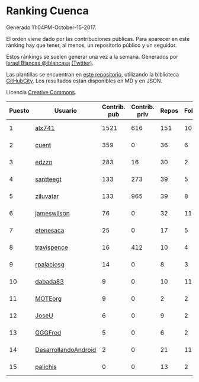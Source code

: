 # Ranking Cuenca

Generado 11:04PM-October-15-2017.

El orden viene dado por las contribuciones públicas. Para aparecer en este ránking hay que tener, al menos, un repositorio público y un seguidor.

Estos ránkings se suelen generar una vez a la semana. Generados por [Israel Blancas @iblancasa](https://github.com/iblancasa/) [(Twitter)](https://twitter.com/iblancasa).

Las plantillas se encuentran en [este repositorio](https://github.com/iblancasa/GH-Spanish-Ranking), utilizando la biblioteca [GitHubCity](https://github.com/iblancasa/GitHubCity). Los resultados están disponibles en MD y en JSON.

Licencia [Creative Commons](https://creativecommons.org/licenses/by/4.0/).

| Puesto   |  Usuario  | Contrib. pub | Contrib. priv |Repos| Followers | Desde |  Avatar  |
|----------|-----------|--------------|---------------|-----|-----------|-------|----------|
|1|[alx741](https://github.com/alx741)|1521|616|151|10|2012-10-12|![alx741](https://avatars0.githubusercontent.com/u/2545720)|
|2|[cuent](https://github.com/cuent)|359|0|36|6|2013-08-17|![cuent](https://avatars3.githubusercontent.com/u/5248968)|
|3|[edzzn](https://github.com/edzzn)|283|16|30|2|2015-10-02|![edzzn](https://avatars1.githubusercontent.com/u/14936466)|
|4|[santteegt](https://github.com/santteegt)|133|273|39|5|2011-07-19|![santteegt](https://avatars1.githubusercontent.com/u/926341)|
|5|[ziluvatar](https://github.com/ziluvatar)|133|965|39|8|2012-02-09|![ziluvatar](https://avatars2.githubusercontent.com/u/1424663)|
|6|[jameswilson](https://github.com/jameswilson)|76|0|32|11|2010-04-14|![jameswilson](https://avatars0.githubusercontent.com/u/243532)|
|7|[etenesaca](https://github.com/etenesaca)|25|0|17|5|2013-02-14|![etenesaca](https://avatars2.githubusercontent.com/u/3594639)|
|8|[travispence](https://github.com/travispence)|16|412|10|4|2011-12-02|![travispence](https://avatars2.githubusercontent.com/u/1236534)|
|9|[rpalaciosg](https://github.com/rpalaciosg)|14|0|8|3|2015-03-25|![rpalaciosg](https://avatars0.githubusercontent.com/u/11642622)|
|10|[dabada83](https://github.com/dabada83)|9|0|10|11|2010-02-26|![dabada83](https://avatars3.githubusercontent.com/u/211490)|
|11|[MOTEorg](https://github.com/MOTEorg)|9|0|2|2|2013-10-17|![MOTEorg](https://avatars1.githubusercontent.com/u/5705296)|
|12|[JoseU](https://github.com/JoseU)|6|0|9|2|2014-05-08|![JoseU](https://avatars1.githubusercontent.com/u/7528517)|
|13|[GGGFred](https://github.com/GGGFred)|5|0|6|2|2013-01-15|![GGGFred](https://avatars3.githubusercontent.com/u/3277081)|
|14|[DesarrollandoAndroid](https://github.com/DesarrollandoAndroid)|2|0|21|11|2014-06-22|![DesarrollandoAndroid](https://avatars2.githubusercontent.com/u/7956170)|
|15|[palichis](https://github.com/palichis)|0|0|13|2|2011-03-29|![palichis](https://avatars1.githubusercontent.com/u/697345)|
